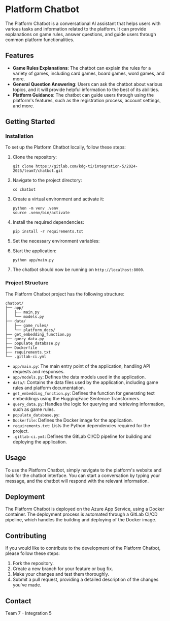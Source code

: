 # Platform Chatbot

The Platform Chatbot is a conversational AI assistant that helps users with various tasks and information related to the platform. It can provide explanations on game rules, answer questions, and guide users through common platform functionalities.

## Features

- **Game Rules Explanations**: The chatbot can explain the rules for a variety of games, including card games, board games, word games, and more.
- **General Question Answering**: Users can ask the chatbot about various topics, and it will provide helpful information to the best of its abilities.
- **Platform Guidance**: The chatbot can guide users through using the platform's features, such as the registration process, account settings, and more.

## Getting Started

### Installation

To set up the Platform Chatbot locally, follow these steps:

1. Clone the repository:
   ```
   git clone https://gitlab.com/kdg-ti/integration-5/2024-2025/team7/chatbot.git
   ```
2. Navigate to the project directory:
   ```
   cd chatbot
   ```
3. Create a virtual environment and activate it:
   ```
   python -m venv .venv
   source .venv/bin/activate
   ```
4. Install the required dependencies:
   ```
   pip install -r requirements.txt
   ```
5. Set the necessary environment variables:

6. Start the application:
   ```
   python app/main.py
   ```
7. The chatbot should now be running on `http://localhost:8000`.

### Project Structure

The Platform Chatbot project has the following structure:

```
chatbot/
├── app/
│   ├── main.py
│   └── models.py
├── data/
│   ├── game_rules/
│   └── platform_docs/
├── get_embedding_function.py
├── query_data.py
├── populate_database.py
├── Dockerfile
├── requirements.txt
└── .gitlab-ci.yml
```

- `app/main.py`: The main entry point of the application, handling API requests and responses.
- `app/models.py`: Defines the data models used in the application.
- `data/`: Contains the data files used by the application, including game rules and platform documentation.
- `get_embedding_function.py`: Defines the function for generating text embeddings using the HuggingFace Sentence Transformers.
- `query_data.py`: Handles the logic for querying and retrieving information, such as game rules.
- `populate_database.py`: 
- `Dockerfile`: Defines the Docker image for the application.
- `requirements.txt`: Lists the Python dependencies required for the project.
- `.gitlab-ci.yml`: Defines the GitLab CI/CD pipeline for building and deploying the application.

## Usage

To use the Platform Chatbot, simply navigate to the platform's website and look for the chatbot interface. You can start a conversation by typing your message, and the chatbot will respond with the relevant information.

## Deployment

The Platform Chatbot is deployed on the Azure App Service, using a Docker container. The deployment process is automated through a GitLab CI/CD pipeline, which handles the building and deploying of the Docker image.

## Contributing

If you would like to contribute to the development of the Platform Chatbot, please follow these steps:

1. Fork the repository.
2. Create a new branch for your feature or bug fix.
3. Make your changes and test them thoroughly.
4. Submit a pull request, providing a detailed description of the changes you've made.

## Contact

Team 7 - Integration 5
